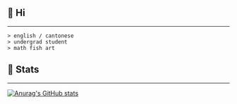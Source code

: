 ## 🌹 Hi

---

```
> english / cantonese
> undergrad student
> math fish art
```

## 📓 Stats
---
[![Anurag's GitHub stats](https://github-readme-stats.vercel.app/api?username=serenntea&show_icons=true&theme=monokai)](https://github.com/anuraghazra/github-readme-stats)
